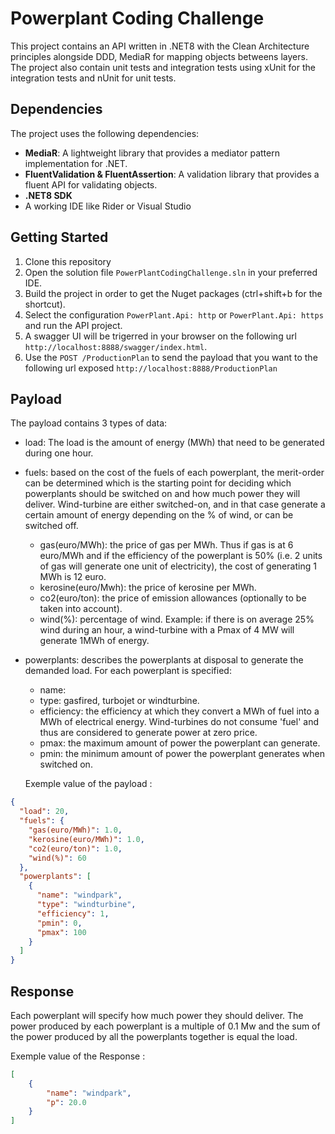 # Powerplant Coding Challenge

This project contains an API written in .NET8 with the Clean Architecture principles alongside DDD, MediaR for mapping objects betweens layers.
The project also contain unit tests and integration tests using xUnit for the integration tests and nUnit for unit tests.

## Dependencies

The project uses the following dependencies:

- **MediaR**: A lightweight library that provides a mediator pattern implementation for .NET.
- **FluentValidation & FluentAssertion**: A validation library that provides a fluent API for validating objects.
- **.NET8 SDK**
- A working IDE like Rider or Visual Studio

## Getting Started

1. Clone this repository
2. Open the solution file `PowerPlantCodingChallenge.sln` in your preferred IDE.
3. Build the project in order to get the Nuget packages (ctrl+shift+b for the shortcut).
4. Select the configuration `PowerPlant.Api: http` or `PowerPlant.Api: https` and run the API project.
5. A swagger UI will be trigerred in your browser on the following url `http://localhost:8888/swagger/index.html`.
6. Use the `POST /ProductionPlan` to send the payload that you want to the following url exposed `http://localhost:8888/ProductionPlan`

## Payload

The payload contains 3 types of data:
 - load: The load is the amount of energy (MWh) that need to be generated during one hour.
 - fuels: based on the cost of the fuels of each powerplant, the merit-order can be determined which is the starting point for deciding which powerplants should be switched on and how much power they will deliver.  Wind-turbine are either switched-on, and in that case generate a certain amount of energy depending on the % of wind, or can be switched off. 
   - gas(euro/MWh): the price of gas per MWh. Thus if gas is at 6 euro/MWh and if the efficiency of the powerplant is 50% (i.e. 2 units of gas will generate one unit of electricity), the cost of generating 1 MWh is 12 euro.
   - kerosine(euro/Mwh): the price of kerosine per MWh.
   - co2(euro/ton): the price of emission allowances (optionally to be taken into account).
   - wind(%): percentage of wind. Example: if there is on average 25% wind during an hour, a wind-turbine with a Pmax of 4 MW will generate 1MWh of energy.
 - powerplants: describes the powerplants at disposal to generate the demanded load. For each powerplant is specified:
   - name:
   - type: gasfired, turbojet or windturbine.
   - efficiency: the efficiency at which they convert a MWh of fuel into a MWh of electrical energy. Wind-turbines do not consume 'fuel' and thus are considered to generate power at zero price.
   - pmax: the maximum amount of power the powerplant can generate.
   - pmin: the minimum amount of power the powerplant generates when switched on. 

   Exemple value of the payload :

```json
{
  "load": 20,
  "fuels": {
    "gas(euro/MWh)": 1.0,
    "kerosine(euro/MWh)": 1.0,
    "co2(euro/ton)": 1.0,
    "wind(%)": 60
  },
  "powerplants": [
    {
      "name": "windpark",
      "type": "windturbine",
      "efficiency": 1,
      "pmin": 0,
      "pmax": 100
    }
  ]
}
```

## Response

Each powerplant will specify how much power they should deliver. 
The power produced by each powerplant is a multiple of 0.1 Mw and the sum of the power produced by all the powerplants together is equal the load.

Exemple value of the Response : 

```json
[
    {
        "name": "windpark",
        "p": 20.0
    }
]
```